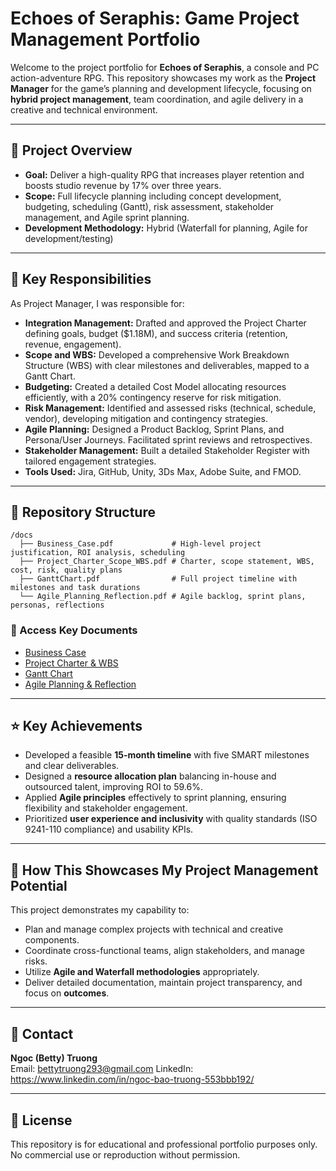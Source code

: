 # Echoes of Seraphis: Game Project Management Portfolio

Welcome to the project portfolio for **Echoes of Seraphis**, a console and PC action-adventure RPG. This repository showcases my work as the **Project Manager** for the game’s planning and development lifecycle, focusing on **hybrid project management**, team coordination, and agile delivery in a creative and technical environment.

---

## 🎯 Project Overview

- **Goal:** Deliver a high-quality RPG that increases player retention and boosts studio revenue by 17% over three years.
- **Scope:** Full lifecycle planning including concept development, budgeting, scheduling (Gantt), risk assessment, stakeholder management, and Agile sprint planning.
- **Development Methodology:** Hybrid (Waterfall for planning, Agile for development/testing)

---

## 💼 Key Responsibilities

As Project Manager, I was responsible for:

- **Integration Management:** Drafted and approved the Project Charter defining goals, budget ($1.18M), and success criteria (retention, revenue, engagement).
- **Scope and WBS:** Developed a comprehensive Work Breakdown Structure (WBS) with clear milestones and deliverables, mapped to a Gantt Chart.
- **Budgeting:** Created a detailed Cost Model allocating resources efficiently, with a 20% contingency reserve for risk mitigation.
- **Risk Management:** Identified and assessed risks (technical, schedule, vendor), developing mitigation and contingency strategies.
- **Agile Planning:** Designed a Product Backlog, Sprint Plans, and Persona/User Journeys. Facilitated sprint reviews and retrospectives.
- **Stakeholder Management:** Built a detailed Stakeholder Register with tailored engagement strategies.
- **Tools Used:** Jira, GitHub, Unity, 3Ds Max, Adobe Suite, and FMOD.

---

## 📂 Repository Structure

```
/docs
  ├── Business_Case.pdf             # High-level project justification, ROI analysis, scheduling
  ├── Project_Charter_Scope_WBS.pdf # Charter, scope statement, WBS, cost, risk, quality plans
  ├── GanttChart.pdf                # Full project timeline with milestones and task durations
  └── Agile_Planning_Reflection.pdf # Agile backlog, sprint plans, personas, reflections
```
### 📄 Access Key Documents

- [Business Case](docs/Business_Case.pdf)
- [Project Charter & WBS](docs/Project_Charter_Scope_WBS.pdf)
- [Gantt Chart](docs/Gantt_Chart_Presentation.pdf)
- [Agile Planning & Reflection](docs/Agile_Planning_Reflection.pdf)
---

## ⭐ Key Achievements

- Developed a feasible **15-month timeline** with five SMART milestones and clear deliverables.
- Designed a **resource allocation plan** balancing in-house and outsourced talent, improving ROI to 59.6%.
- Applied **Agile principles** effectively to sprint planning, ensuring flexibility and stakeholder engagement.
- Prioritized **user experience and inclusivity** with quality standards (ISO 9241-110 compliance) and usability KPIs.

---

## 🔗 How This Showcases My Project Management Potential

This project demonstrates my capability to:

- Plan and manage complex projects with technical and creative components.
- Coordinate cross-functional teams, align stakeholders, and manage risks.
- Utilize **Agile and Waterfall methodologies** appropriately.
- Deliver detailed documentation, maintain project transparency, and focus on **outcomes**.

---

## 📢 Contact

**Ngoc (Betty) Truong**  
Email: bettytruong293@gmail.com 
LinkedIn: https://www.linkedin.com/in/ngoc-bao-truong-553bbb192/

---

## 📌 License

This repository is for educational and professional portfolio purposes only. No commercial use or reproduction without permission.
